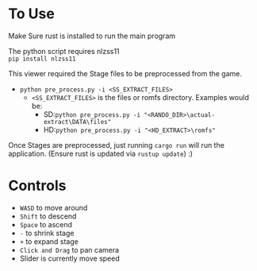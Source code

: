 # To Use
Make Sure rust is installed to run the main program

The python script requires nlzss11  
`pip install nlzss11`

This viewer required the Stage files to be preprocessed from the game.
- `python pre_process.py -i <SS_EXTRACT_FILES>`
    - `<SS_EXTRACT_FILES>` is the files or romfs directory. Examples would be:
        - SD:`python pre_process.py -i "<RANDO_DIR>\actual-extract\DATA\files"`
        - HD:`python pre_process.py -i "<HD_EXTRACT>\romfs"`

Once Stages are preprocessed, just running `cargo run` will run the application. (Ensure rust is updated via `rustup update`) :)

# Controls

- `WASD` to move around
- `Shift` to descend
- `Space` to ascend
- `-` to shrink stage
- `+` to expand stage
- `Click and Drag` to pan camera
- Slider is currently move speed